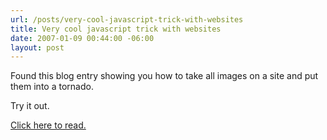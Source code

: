 ```yaml
---
url: /posts/very-cool-javascript-trick-with-websites
title: Very cool javascript trick with websites
date: 2007-01-09 00:44:00 -06:00
layout: post
---
```


Found this blog entry showing you how to take all images on a site and put them into a tornado.

Try it out.

[Click here to read.](http://www.destructoid.com/forum/viewtopic.php%3ft%3d1271%26highlight%3d)
